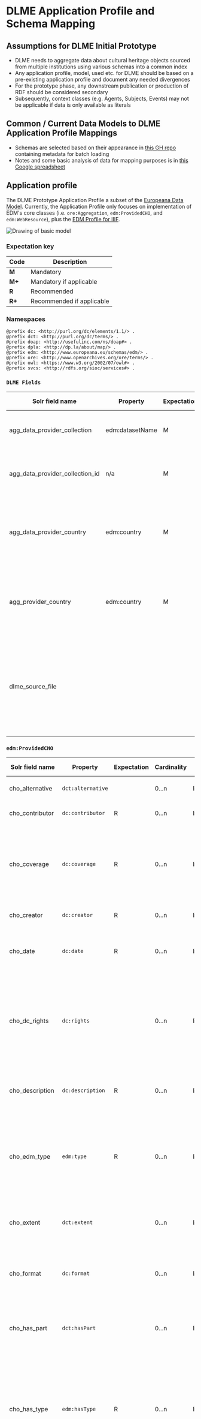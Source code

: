 # DLME Application Profile and Schema Mapping

## Assumptions for DLME Initial Prototype

* DLME needs to aggregate data about cultural heritage objects sourced from multiple institutions using various schemas into a common index
* Any application profile, model, used etc. for DLME should be based on a pre-existing application profile and document any needed divergences
* For the prototype phase, any downstream publication or production of RDF should be considered secondary
* Subsequently, context classes (e.g. Agents, Subjects, Events) may not be applicable if data is only available as literals

## Common / Current Data Models to DLME Application Profile Mappings

* Schemas are selected based on their appearance in [this GH repo](https://github.com/waynegraham/dlme-metadata) containing metadata for batch loading
* Notes and some basic analysis of data for mapping purposes is in [this Google spreadsheet](https://docs.google.com/spreadsheets/d/1Sp7uMHizVX7xN7xN9mm-vgEuESQBovXO-qenAo_TV-w/edit?usp=sharing)

## Application profile

The DLME Prototype Application Profile a subset of the [Europeana Data Model](http://pro.europeana.eu/share-your-data/data-guidelines/edm-documentation). Currently, the Application Profile only focuses on implementation of EDM's core classes (i.e. `ore:Aggregation`, `edm:ProvidedCHO`, and `edm:WebResource`), plus the [EDM Profile for IIIF](http://pro.europeana.eu/files/Europeana_Professional/Share_your_data/Technical_requirements/EDM_profiles/IIIFtoEDM_profile_042016.pdf).

![Drawing of basic model](model.png)

### Expectation key

| Code   | Description               |
| ------ | ------------------------- |
| **M**  | Mandatory                 |
| **M+** | Mandatory if applicable   |
| **R**  | Recommended               |
| **R+** | Recommended if applicable |

### Namespaces

```turtle
@prefix dc: <http://purl.org/dc/elements/1.1/> .
@prefix dct: <http://purl.org/dc/terms/> .
@prefix doap: <http://usefulinc.com/ns/doap#> .
@prefix dpla: <http://dp.la/about/map/> .
@prefix edm: <http://www.europeana.eu/schemas/edm/> .
@prefix ore: <http://www.openarchives.org/ore/terms/> .
@prefix owl: <https://www.w3.org/2002/07/owl#> .
@prefix svcs: <http://rdfs.org/sioc/services#> .
```

### `DLME Fields`
| Solr field name                | Property          | Expectation | Cardinality | Value type  | Definition | Notes                      |
| -------------------------------| ----------------- | ----------- | ----------- | ----------- | ---------- | -------------------------- |
| agg_data_provider_collection   | edm:datasetName   | M           | 1...1       | literal     | The collection of which the resource is a part. | |
| agg_data_provider_collection_id   | n/a   | M           | 1...1       | literal     | The id to the collection of which the resource is a part. | |
| agg_data_provider_country      | edm:country       | M           | 1...n       | literal     | The country of the organization or entity that supplies data through a provider. | |
| agg_provider_country           | edm:country       | M           | 1...1       | literal     | The country of the organization who delivers data directly to an aggregation service. | |
| dlme_source_file               |                   |             | 1...1       | literal     | Path to the file in dlme metadata repository, used for linking resources in the web applicaiton to files in the dlme-metadata repo. | |

### `edm:ProvidedCHO`

| Solr field name  | Property          | Expectation | Cardinality | Value type  | Definition | Notes                      |
| ---------------- | ----------------- | ----------- | ----------- | ----------- | ---------- | -------------------------- |
| cho_alternative  | `dct:alternative` |             | 0...n       | literal     | Alternative title for the resource. | |
| cho_contributor  | `dc:contributor`  | R           | 0...n       | literal     | Contributor to the existance of the resource.  | |
| cho_coverage     | `dc:coverage`     | R           | 0...n       | literal     | The spatial or temporal topic of the resource, the spatial applicability of the resource, or the jurisdiction under which the resource is relevant. | |
| cho_creator      | `dc:creator`      | R           | 0...n       | literal     | Creator to the existance of the resource. | |
| cho_date         | `dc:date`         | R           | 0...n       | literal     | A point or period of time associated with an event in the lifecycle of the resource. | |
| cho_dc_rights    | `dc:rights`       |             | 0...n       | literal/ref | Information about rights held in and over the CHO resource (the work itself). | Use to give the name of the rights holder of the CHO if possible or for more general rights information; prefer `edm:rights` if more applicable |
| cho_description  | `dc:description`  | R           | 0...n       | literal     | An account of the resource. Includes all notes and abstracts at present. | |
| cho_edm_type     | `edm:type`        | R           | 0...n       | literal     | Extends the Europeana material type of the resource (TEXT, IMAGE, SOUND, VIDEO, and 3D) by adding DATASET, and INTERACTIVE RESOURCE | constrained list for facets, one of "Text", "Image", "Sound", "Video", "3D", "Dataset", "Interactive Resource" |
| cho_extent       | `dct:extent`      |             | 0...n       | literal     | The size or duration of the CHO resource (the work itself, not the digital representation). | |
| cho_format       | `dc:format`       |             | 0...n       | literal     | The file format, physical medium, or dimensions of the CHO resource (the work itself). | |
| cho_has_part     | `dct:hasPart`     |             | 0...n       | literal/ref | A related resource that is included either physically or logically in the described resource. | |
| cho_has_type     | `edm:hasType`     | R           | 0...n       | literal     | This property relates a resource with the concepts it belongs to in a suitable type system that captures categories of objects in a given field. It does not capture aboutness. | |
| cho_identifier   | `dc:identifier`   |             | 0...n       | literal/ref | An unambiguous reference to the resource within a given context. | |
| cho_is_part_of   | `dct:isPartOf`    |             | 0...n       | literal/ref | A related resource in which the described resource is physically or logically included. | |
| cho_language     | `dc:language`     | M+          | 0...n       | literal     | Language for the resource. | Mandatory for text in Europeana; determine if BCP47 language tags are feasible |
| cho_medium       | `dct:medium`      |             | 0...n       | literal     | The material or physical carrier of the resource; uses Getty Art & Architecture thesaurus terms. | |
| cho_provenance   | `dct:provenance`  | R+          | 0...n       | literal     | A statement of any changes in ownership and custody of the CHO resource (the work itself) since its creation that are significant for its authenticity, integrity, and interpretation. | Recommended if available   |
| cho_publisher    | `dc:publisher`    |             | 0...n       | literal     | An entity responsible for making the CHO resource (the work itself, not the digital representation) available. | |
| cho_relation     | `dc:relation`     |             | 0...n       | literal/ref | Related resources in which you can't determine if it is a part or has a part of or other. | |
| cho_same_as      | `owl:sameAs`      | R+          | 0...n       | reference   | Link or URI for the CHO resource hosted at another domain. | Recommended if there are multiple URIs for the same object. |
| cho_source       | `dc:source`       |             | 0...n       | literal/ref | A related resource from which the described resource is derived. | |
| cho_spatial      | `dct:spatial`     | R           | 0...n       | literal     | Spatial characteristics of the resource. | |
| cho_subject      | `dc:subject`      | R           | 0...n       | literal     | The topic of the resource. | |
| cho_temporal     | `dct:temporal`    | R           | 0...n       | literal     | Temporal characteristics of the resource. | |
| cho_title        | `dc:title`        | M           | 1...n       | literal     | A name given to the resource. | |
| cho_type         | `dc:type`         | R           | 0...n       | literal     | The value found in the incoming metadata without any applied transformations.  | cf `edm:type` for faceting |

### `ore:Aggregation`

| Solr field name    | Property            | Expectation | Cardinality | Value type  | Definition | Notes                      |
| ------------------ | ------------------- | ----------- | ----------- | ----------- | ---------- | -------------------------- |
| id                 | n/a                 | M           | 1...1       | literal     | Identifier for the Aggregation instance in the application. | Used to generate URIs in application. Should be generated by combination of source data ID and a provider ID |
| __source           | `dpla:originalRecord` |           | 0...1       | literal/ref | Identifier or code for the source of the fixture or test data. | Only used in fixtures to indicate the source of data. Prefer references over literals. |
| agg_aggregated_cho | `edm:aggregatedCHO` | M           | 1...1       | reference   | generated by the application (implied by the existance of the solr doc) | Solr document represents aggregation; inferred 1:1 relationship with the ProvidedCHO instance. derive from data if possible |
| agg_data_provider  | `edm:dataProvider`  | M           | 1...1       | literal     | The organization or entity that supplies data through a provider. | |
| agg_dc_rights      | `dc:rights`         |             | 0...n       | literal     | Information about rights held in and over the aggregation (both the Web Resource and the CHO). | Ideally this should be applied to the `edm:WebResource` or the `edm:ProvidedCHO`. |
| agg_edm_rights     | `edm:rights`        | R           | 1...n       | reference   | Information about copyright, usage and access rights of the digital objects that represent the source cultural heritage object described in the data. Requires normalization. | The URI for a rights statement that applies to the object. |
| agg_has_view       | `edm:hasView`       |             | 0...n       | JSON literal representation of an `edm:WebResource` | URL reference for the digital object in an undetermined context (is the parent of `agg_is_shown_at`, `agg_is_shown_by`, and `agg_preview`) | The URL of a web resource which is a digital representation of the CHO. |
| agg_is_shown_at    | `edm:isShownAt`     | M+          | 0...1       | JSON literal representation of an `edm:WebResource` | Unambiguous URL reference to digital object in its full information context. | The URL of a web view of the object in full information context. Mandatory as long as a web-viewable version from the provider exists. |
| agg_is_shown_by    | `edm:isShownBy`     | M+          | 0...1       | JSON literal representation of an `edm:WebResource` | An unambiguous URL reference to the digital object on the provider’s website in the best available resolution/quality. | The URL of a web view of the object. (Europeana presumes this is renderable in the browser and a is a full- or high-resolution image) |
| agg_preview        | `edm:preview`       | M+          | 0...1       | JSON literal representation of an `edm:WebResource` | The URL of a thumbnail representing the digital object. | The URL of a web view of the object used as a thumbnail. This must be an image regardless of the type of object. Mandatory whenever thumbnails are available. |
| agg_provider       | `edm:provider`      | M           | 1...1       | literal     | The name or identifier of the organization who delivers data directly to an aggregation service. | |
| agg_same_as        | `owl:sameAs`        | R+          | 0...n       | reference   | URL or URI or other reference to the same Aggregation object. | |

### `edm:WebResource`

| JSON property name  | Property             | Expectation | Cardinality | Value type   | Definition | Notes                      |
| ------------------- | -------------------- | ----------- | ----------- | ------------ | ---------- | -------------------------- |
| wr_id               | See notes            | M           | 1...1       | reference    | Identifier (URL) for the instance of the WebResource. | represents the URI for the `edm:WebResource` associated with a `ore:Aggregation` using `edm:hasView`, `edm:isShownAt`, `edm:isShownBy`, or `edm:preview` |
| wr_creator          | `dc:creator`         |             | 0...n       | literal      | Creator to the existance of the digital resource / digital asset. | |
| wr_dc_rights        | `dc:rights`          |             | 0...n       | literal      | Information about rights held in and over the web resource - the digital asset itself. | prefer `edm:rights` if available |
| wr_description      | `dc:description`     |             | 0...n       | literal      | Notes or other describing the web resource - the digital asset. | |
| wr_edm_rights       | `edm:rights`         | R           | 0...1       | reference    | Information about copyright, usage and access rights of the digital object / web resource. Requires normalization. | The rights statement that applies to an associated `edm:WebResource` when it doesn't have its own. Apply this carefully. |
| wr_format           | `dc:format`          | R+          | 0...n       | literal      | MIME Type. | Recommended for WebResources associated via `edm:preview` or `edm:isShownBy` |
| wr_has_service      | `svcs:has_service`   | R+          | 0...n       | JSON literal | Links to list of Service objects. Generated by the application. | for associating IIIF image resources see [EDM Profile for IIIF](http://pro.europeana.eu/files/Europeana_Professional/Share_your_data/Technical_requirements/EDM_profiles/IIIFtoEDM_profile_042016.pdf). Recommended if IIIF image resource exists exist. |
| wr_is_referenced_by | `dct:isReferencedBy` | R+          | 0...n       | reference    | Manifest URI that describes the web resource or another web resource that describes the CHO resource. | for associating IIIF presentation API resources; see [EDM Profile for IIIF](http://pro.europeana.eu/files/Europeana_Professional/Share_your_data/Technical_requirements/EDM_profiles/IIIFtoEDM_profile_042016.pdf). Recommended if IIIF manifests exist. |

### `svcs:Service`

| JSON property name  | Property             | Expectation | Cardinality | Value type   | Definition | Notes                      |
| ------------------- | -------------------- | ---- | ----------- | ------------ | ---------- | -------------------------- |
| service_id          | See notes            | M    | 1...1       | reference    | URI for the particular Service (IIIF server) or the URI of the web resource in that server | represents the URI for the `svcs:Service` associated with a `edm:WebResource` using `svcs:has_service` |
| service_conforms_to | `dct:conformsTo`     | M    | 1...n       | reference    | URI for the API specification that the service conforms to. | for associating IIIF image services; see [EDM Profile for IIIF](http://pro.europeana.eu/files/Europeana_Professional/Share_your_data/Technical_requirements/EDM_profiles/IIIFtoEDM_profile_042016.pdf) |
| service_implements  | `doap:implements`    | R    | 0...1       | reference    | The definition of a IIIF “protocol” the service is using. | for associating IIIF image profiles; see [EDM Profile for IIIF](http://pro.europeana.eu/files/Europeana_Professional/Share_your_data/Technical_requirements/EDM_profiles/IIIFtoEDM_profile_042016.pdf) |
